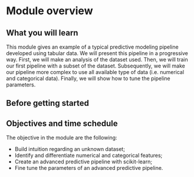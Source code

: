 # Module overview

## What you will learn

<!-- Give in plain English what the module is about -->

This module gives an example of a typical predictive modeling pipeline
developed using tabular data. We will present this pipeline in a progressive
way. First, we will make an analysis of the dataset used. Then, we will train
our first pipeline with a subset of the dataset. Subsequently, we will
make our pipeline more complex to use all available type of data (i.e.
numerical and categorical data). Finally, we will show how to tune the pipeline
parameters.

## Before getting started

<!-- Give the required skills for the module -->

<!-- Point to resources to learning these skills -->

## Objectives and time schedule

<!-- Give the learning objectives -->

The objective in the module are the following:

- Build intuition regarding an unknown dataset;
- Identify and differentiate numerical and categorical features;
- Create an advanced predictive pipeline with scikit-learn;
- Fine tune the parameters of an advanced predictive pipeline.

<!-- Give the investment in time -->
